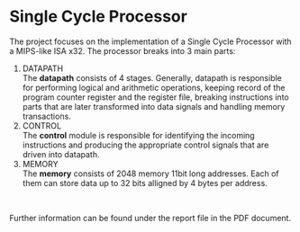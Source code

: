 # Single Cycle Processor
The project focuses on the implementation of a Single Cycle Processor with a MIPS-like ISA x32. The processor breaks into 3 main parts:
<ol>
  <li>DATAPATH</li>  The <strong>datapath</strong> consists of 4 stages. Generally, datapath is responsible for performing logical and arithmetic operations, keeping record of the program counter register and the register file, breaking instructions into parts that are later transformed into data signals and handling memory transactions. <br>
    
  <li>CONTROL</li>  The <strong>control</strong> module is responsible for identifying the incoming instructions and producing the appropriate control signals that are driven into datapath. <br>
  <li>MEMORY</li>  The <strong>memory</strong> consists of 2048 memory 11bit long addresses. Each of them can store data up to 32 bits alligned by 4 bytes per address. 
</ol> <br>

Further information can be found under the report file in the PDF document.
